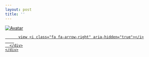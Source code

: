 ```yaml
---
layout: post
title: ''
---
```


<p class="imglist">

<div class="image-container">
  <a href="https://pic.superbed.cn/item/5e35c9302fb38b8c3c45e3c7.jpg"  data-fancybox="images">
    <img src="https://pic.superbed.cn/item/5e35c9302fb38b8c3c45e3f0.jpg" alt="Avatar" class="image" />
    <div class="overlay">
      <div class="text">
        
          view <i class="fa fa-arrow-right" aria-hidden="true"></i>
        
      </div>
    </div>
  </a>
</div>









<a href="https://pic.superbed.cn/item/5e35c9302fb38b8c3c45e3c9.jpg" data-fancybox="images"><img src="" /></a>
<a href="https://pic.superbed.cn/item/5e35c9302fb38b8c3c45e3cb.jpg" data-fancybox="images"><img src="" /></a>
<a href="https://pic.superbed.cn/item/5e35c9302fb38b8c3c45e3ce.jpg" data-fancybox="images"><img src="" /></a>
<a href="https://pic.superbed.cn/item/5e35c9302fb38b8c3c45e3d0.jpg" data-fancybox="images"><img src="" /></a>
<a href="https://pic.superbed.cn/item/5e35c9302fb38b8c3c45e3d2.jpg" data-fancybox="images"><img src="" /></a>
<a href="https://pic.superbed.cn/item/5e35c9302fb38b8c3c45e3d5.jpg" data-fancybox="images"><img src="" /></a>
<a href="https://pic.superbed.cn/item/5e35c9302fb38b8c3c45e3d8.jpg" data-fancybox="images"><img src="" /></a>
<a href="https://pic.superbed.cn/item/5e35c9302fb38b8c3c45e3da.jpg" data-fancybox="images"><img src="" /></a>
<a href="https://pic.superbed.cn/item/5e35c9302fb38b8c3c45e3dc.jpg" data-fancybox="images"><img src="" /></a>
<a href="https://pic.superbed.cn/item/5e35c9302fb38b8c3c45e3de.jpg" data-fancybox="images"><img src="" /></a>
<a href="https://pic.superbed.cn/item/5e35c9302fb38b8c3c45e3e0.jpg" data-fancybox="images"><img src="" /></a>
<a href="https://pic.superbed.cn/item/5e35c9302fb38b8c3c45e3e4.jpg" data-fancybox="images"><img src="" /></a>
<a href="https://pic.superbed.cn/item/5e35c9302fb38b8c3c45e3e6.jpg" data-fancybox="images"><img src="" /></a>
<a href="https://pic.superbed.cn/item/5e35c9302fb38b8c3c45e3e8.jpg" data-fancybox="images"><img src="" /></a>
<a href="https://pic.superbed.cn/item/5e35c9302fb38b8c3c45e3ea.jpg" data-fancybox="images"><img src="" /></a>
<a href="https://pic.superbed.cn/item/5e35c9302fb38b8c3c45e3ee.jpg" data-fancybox="images"><img src="" /></a>
<a href="https://pic.superbed.cn/item/5e35c9302fb38b8c3c45e3f0.jpg" data-fancybox="images"><img src="" /></a>
<a href="https://pic.superbed.cn/item/5e35c9302fb38b8c3c45e3f2.jpg" data-fancybox="images"><img src="" /></a>
<a href="https://pic.superbed.cn/item/5e35c9302fb38b8c3c45e3f4.jpg" data-fancybox="images"><img src="" /></a>
<a href="https://pic.superbed.cn/item/5e35c9302fb38b8c3c45e3f6.jpg" data-fancybox="images"><img src="" /></a>
<a href="https://pic.superbed.cn/item/5e35c9302fb38b8c3c45e3fa.jpg" data-fancybox="images"><img src="" /></a>
<a href="https://pic.superbed.cn/item/5e35c9302fb38b8c3c45e3fc.jpg" data-fancybox="images"><img src="" /></a>
<a href="https://pic.superbed.cn/item/5e35c9302fb38b8c3c45e3fe.jpg" data-fancybox="images"><img src="" /></a>
<a href="https://pic.superbed.cn/item/5e35c9302fb38b8c3c45e401.jpg" data-fancybox="images"><img src="" /></a>
<a href="https://pic.superbed.cn/item/5e35c9302fb38b8c3c45e404.jpg" data-fancybox="images"><img src="" /></a>
<a href="https://pic.superbed.cn/item/5e35c9302fb38b8c3c45e407.jpg" data-fancybox="images"><img src="" /></a>
<a href="https://pic.superbed.cn/item/5e35c9302fb38b8c3c45e409.jpg" data-fancybox="images"><img src="" /></a>
<a href="https://pic.superbed.cn/item/5e35c9312fb38b8c3c45e40b.jpg" data-fancybox="images"><img src="" /></a>
<a href="https://pic.superbed.cn/item/5e35c9312fb38b8c3c45e40d.jpg" data-fancybox="images"><img src="" /></a>
<a href="https://pic.superbed.cn/item/5e35c9312fb38b8c3c45e40f.jpg" data-fancybox="images"><img src="" /></a>
<a href="https://pic.superbed.cn/item/5e35c9312fb38b8c3c45e411.jpg" data-fancybox="images"><img src="" /></a>
<a href="https://pic.superbed.cn/item/5e35c9312fb38b8c3c45e414.jpg" data-fancybox="images"><img src="" /></a>
<a href="https://pic.superbed.cn/item/5e35c9312fb38b8c3c45e416.jpg" data-fancybox="images"><img src="" /></a>
<a href="https://pic.superbed.cn/item/5e35c9312fb38b8c3c45e419.jpg" data-fancybox="images"><img src="" /></a>
<a href="https://pic.superbed.cn/item/5e35c9312fb38b8c3c45e41b.jpg" data-fancybox="images"><img src="" /></a>
<a href="https://pic.superbed.cn/item/5e35c9312fb38b8c3c45e41d.jpg" data-fancybox="images"><img src="" /></a>
<a href="https://pic.superbed.cn/item/5e35c9312fb38b8c3c45e41f.jpg" data-fancybox="images"><img src="" /></a>
<a href="https://pic.superbed.cn/item/5e35c9312fb38b8c3c45e421.jpg" data-fancybox="images"><img src="" /></a>
<a href="https://pic.superbed.cn/item/5e35c9312fb38b8c3c45e424.jpg" data-fancybox="images"><img src="" /></a>
<a href="https://pic.superbed.cn/item/5e35c9312fb38b8c3c45e426.jpg" data-fancybox="images"><img src="" /></a>
<a href="https://pic.superbed.cn/item/5e35c9312fb38b8c3c45e428.jpg" data-fancybox="images"><img src="" /></a>
<a href="https://pic.superbed.cn/item/5e35c9312fb38b8c3c45e42b.jpg" data-fancybox="images"><img src="" /></a>
<a href="https://pic.superbed.cn/item/5e35c9312fb38b8c3c45e42d.jpg" data-fancybox="images"><img src="" /></a>



</p>
